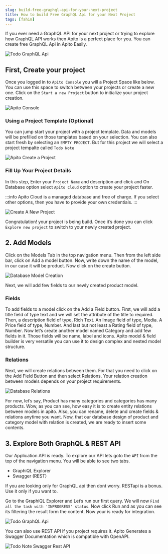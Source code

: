 ```yaml
---
slug: build-free-graphql-api-for-your-next-project
title: How to build Free GraphQL Api for your Next Project
tags: [fahim]
---
```


If you ever need a GraphQL API for your next project or trying to explore how GraphQL API works
then Apito is a perfect place for you. You can create free GraphQL Api in Apito Easily.

<!-- truncate -->

![Todo GraphQL Api](https://cdn.apito.io/media/apito_documentation/3VQ28W29B7_Apito_Console___Todo_GraphQL_Api.png)

## First, Create your project

Once you logged in to `Apito Console` you will a Project Space like below. You can use this space to switch between your projects or create a new one.
Click on the `Start a new Project` button to initialize your project creation.

![Apito Console](https://cdn.apito.io/media/apito_documentation/MU3X8AXROW_Apito_Console___Empty_Project_Space.png)

### Using a Project Template (Optional)

You can jump start your project with a project template. Data and models will be prefilled on those templates based on your selection.
You can also start fresh by selecting an `EMPTY PROJECT`. But for this project we will select a project tempalte called `Todo Note`

![Apito Create a Project](https://cdn.apito.io/media/apito_documentation/DJU053J2LY_Apito_Console___New_Project_Template.png)

### Fill Up Your Project Details

In this step, Enter your `Project Name` and description and click and On Database option select `Apito Cloud` option to create your project faster.

:::info
Apito Cloud is a managed database and free of charge. If you select other options, then you have to provide your own credentials.
:::

![Create A New Project](https://cdn.apito.io/media/shikho_website_v2_8ma77/9I060CE7YK_Apito_Console___New_Todo_Project.png)

Congratulation! your project is being build. Once it’s done you can click
`Explore new project` to switch to your newly created project.

## 2. Add Models


Click on the Models Tab in the top navigation menu. Then from the left side bar, click on Add a model button.
Now, write down the name of the model, in our case it will be product. Now click on the create button.

![Database Model Creation](https://cdn.apito.io/media/apito_documentation/OUHYWT8VH4_Create_Model.png)

Next, we will add few fields to our newly created product model.

### Fields

To add fields to a model click on the Add a Field button. First, we will add a title field of
type text and we will set the attribute of the title to required. Then, a description field of type, Rich Text.
An Image field of type, Media. A Price field of type, Number. And last but not least a Rating field of type, Number.
Now let’s create another model named Category and add few fields in it. Those fields will be name, label and icons.
Apito model & field builder is very versatile you can use it to design complex and nested model structure.

### Relations

Next, we will create relations between them. For that you need to click on the
Add Field Button and then select Relations. Your relation creation between models depends on your project requirements.

![Database Relations](https://cdn.apito.io/media/apito_documentation/G7NHVB7U6I_Add_Fields.png)

For now, let’s say, Product has many categories and categories has many products. Wow, as you can see, how easy it is to create entity relations between models in apito.
Also, you can rename, delete and create fields & relations anytime you want. Now, that our database design of product and category model with relation is created,
we are ready to insert some contents.

## 3. Explore Both GraphQL & REST API

Our Application API is ready. To explore our API lets goto the `API` from the top of the navigation menu.
You will be able to see two tabs. 
* GraphiQL Explorer
* Swagger (REST)

If you are looking only for GraphQL api then dont worry. RESTapi is a bonus.
Use it only if you want to.

Go to the GraphiQL Explorer and Let’s run our first query. We will now `Find all the task with 'INPROGRESS' status`. Now click Run and as you can see its filtering the result
form the content. Now your is ready for integration.

![Todo GraphQL Api](https://cdn.apito.io/media/apito_documentation/3VQ28W29B7_Apito_Console___Todo_GraphQL_Api.png)

You can also use REST API if you project requires it. Apito Generates a Swagger Documentation which is compatible with OpenAPI.

![Todo Note Swagger Rest API](https://cdn.apito.io/media/shikho_website_v2_8ma77/6ZCJOZBIW9_Apito_Console___Todo_Note_REST_Api.png)
